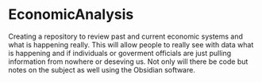 # EconomicAnalysis
 Creating a repository to review past and current economic systems and what is happening really. This will allow people to really see with data what is happening and if individuals or goverment officials are just pulling information from nowhere or deseving us. Not only will there be code but notes on the subject as well using the Obsidian software. 
